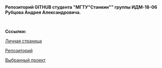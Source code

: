 <p><strong>Репозиторий GITHUB студента "МГТУ"Станкин"" группы ИДМ-18-06 Рубцова Андрея Александровича.</strong></p>
<br>




<p><b>Cссылки:</b></p>
<p><a href="https://lokvest.github.io/index.html">Личная страница</a></p>
<p><a href="https://github.com/lokvest/lokvest.github.io">Репозиторий</a></p>
<p><a href="https://github.com/stankin/oop-2018/wiki/%D0%97%D0%B0%D0%B4%D0%B0%D1%87%D0%B0-%E2%84%963-(Class-Diagram)">Выбранный проект</a></p>

